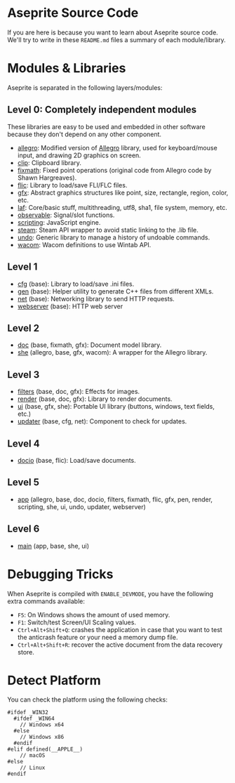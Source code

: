 # Aseprite Source Code

If you are here is because you want to learn about Aseprite source
code. We'll try to write in these `README.md` files a summary of each
module/library.

# Modules & Libraries

Aseprite is separated in the following layers/modules:

## Level 0: Completely independent modules

These libraries are easy to be used and embedded in other software
because they don't depend on any other component.

  * [allegro](allegro/): Modified version of [Allegro](http://alleg.sourceforge.net/) library, used for keyboard/mouse input, and drawing 2D graphics on screen.
  * [clip](https://github.com/aseprite/clip): Clipboard library.
  * [fixmath](fixmath/): Fixed point operations (original code from Allegro code by Shawn Hargreaves).
  * [flic](https://github.com/aseprite/flic): Library to load/save FLI/FLC files.
  * [gfx](gfx/): Abstract graphics structures like point, size, rectangle, region, color, etc.
  * [laf](https://github.com/aseprite/laf): Core/basic stuff, multithreading, utf8, sha1, file system, memory, etc.
  * [observable](https://github.com/dacap/observable): Signal/slot functions.
  * [scripting](scripting/): JavaScript engine.
  * [steam](steam/): Steam API wrapper to avoid static linking to the .lib file.
  * [undo](https://github.com/aseprite/undo): Generic library to manage a history of undoable commands.
  * [wacom](wacom/): Wacom definitions to use Wintab API.

## Level 1

  * [cfg](cfg/) (base): Library to load/save .ini files.
  * [gen](gen/) (base): Helper utility to generate C++ files from different XMLs.
  * [net](net/) (base): Networking library to send HTTP requests.
  * [webserver](webserver/) (base): HTTP web server

## Level 2

  * [doc](doc/) (base, fixmath, gfx): Document model library.
  * [she](she/) (allegro, base, gfx, wacom): A wrapper for the Allegro library.

## Level 3

  * [filters](filters/) (base, doc, gfx): Effects for images.
  * [render](render/) (base, doc, gfx): Library to render documents.
  * [ui](ui/) (base, gfx, she): Portable UI library (buttons, windows, text fields, etc.)
  * [updater](updater/) (base, cfg, net): Component to check for updates.

## Level 4

  * [docio](docio/) (base, flic): Load/save documents.

## Level 5

  * [app](app/) (allegro, base, doc, docio, filters, fixmath, flic, gfx, pen, render, scripting, she, ui, undo, updater, webserver)

## Level 6

  * [main](main/) (app, base, she, ui)

# Debugging Tricks

When Aseprite is compiled with `ENABLE_DEVMODE`, you have the
following extra commands available:

* `F5`: On Windows shows the amount of used memory.
* `F1`: Switch/test Screen/UI Scaling values.
* `Ctrl+Alt+Shift+Q`: crashes the application in case that you want to
  test the anticrash feature or your need a memory dump file.
* `Ctrl+Alt+Shift+R`: recover the active document from the data
  recovery store.

# Detect Platform

You can check the platform using the following checks:

    #ifdef _WIN32
      #ifdef _WIN64
        // Windows x64
      #else
        // Windows x86
      #endif
    #elif defined(__APPLE__)
        // macOS
    #else
        // Linux
    #endif
